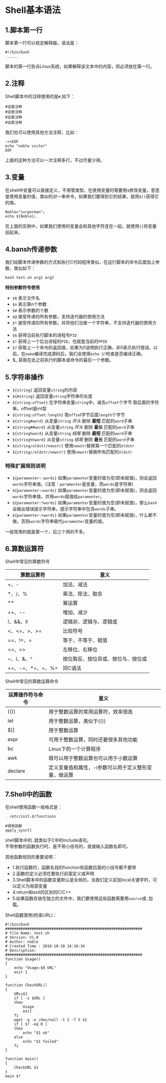 # Shell基本语法
## 1.脚本第一行
脚本第一行可以规定解释器，语法是：<br>
```shell
#!/bin/bash
......
```
脚本的第一行告诉Linux系统，如果解释该文本中的内容，但必须放在第一行。<br>

## 2.注释
Shell脚本中的注释使用的是``#``,如下：<br>
```shell
#这是注释
#这是注释
#这是注释
#这是注释
```

我们也可以使用其他方法注释，比如：<br>
```shell
:<<EOF
echo "noble victor"
EOF
```
上面的这种方法可以一次注释多行，不过尽量少用。<br>

## 3.变量
在shell中变量可以直接定义，不用管类型。在使用变量时需要用``$``修饰变量，意思是使用变量的值，类似的对一串命令，如果我们要得到它的结果，就用``$()``获得它的值。<br>
```shell
Noble="surperman";
echo ${Noble};
```
在上面的实例中，如果我们使用的变量会和其他字符连在一起，就使用``{}``将变量括起来。<br>

## 4.bansh传递参数
我们给脚本传递参数的方式和执行C代码程序类似，在运行脚本的命令后面加上参数，类似如下：<br>
```shell
bash test.sh arg1 arg2
```

__特别参数符号使用__<br>
- ``$0`` 表示文件名
- ``$n`` 表示第n个参数
- ``$#`` 表示参数的个数
- ``$@`` 接受传递的所有参数，支持迭代器的使用方法
- ``$*`` 接受传递的所有参数，并将他们当做一个字符串，不支持迭代器的使用方法
- ``$$`` 获得当前执行脚本的进程号``PID``
- ``$!`` 获得上一个后台进程的``PID``，也就是当前的``PPID``
- ``$?`` 获取上一个命令的返回值，如果为0说明执行正确，非0表示执行错误。以前，在``make``编译完成源码后，我们会使用``echo $?``检查是否编译正确。
- $_ 获取在此之前执行的脚本或命令的最后一个参数。

## 5.字符串操作
- ``${string}`` 返回变量``string``的内容
- ``${#string}`` 返回变量``string``字符串的长度
- ``${string:offset}`` 在字符串变量``string``中，减去``offset``个字节 取后面的字符串。offset是int型
- ``${string:offset:length}`` 取``offse``t字节后面``length``个字节
- ``${string#word}`` 从变量``string`` *开头* 删除 **最短** 匹配的``word``子串
- ``${string##word}`` 从变量``string`` *开头* 删除 **最长** 匹配的``word``子串
- ``${string%word}`` 从变量``string`` *结尾* 删除 **最短** 匹配的``word``子串
- ``${string%%word}`` 从变量``string`` *结尾* 删除 **最长** 匹配的``word``子串
- ``${string/oldstr/newstr}`` 使用``newstr``替换第一个匹配的``oldstr``
- ``${string//oldstr/newstr}`` 使用``newstr``替换所有匹配的``oldstr``

### 特殊扩展规则说明
- ``${paramenter:-words}`` 如果``paramenter``变量的值为空(即未赋值)，则会返回``words``字符串值。(注意：``paramenter``是变量，而``words``是字符串)
- ``${paramenter:=words}`` 如果``paramenter``变量的值为空(即未赋值)，则会返回``words``字符串值，并用``words``赋值给``paramenter``。
- ``${paramenter:?words}`` 如果``paramenter``变量的值为空(即未赋值)，那么``bash``会输出错误提示字符串，提示字符串中包含``words``子串。
- ``${paramenter:+words}`` 如果``paramenter``变量的值为空(即未赋值)，什么都不做。否则``words``字符串替代``paramenter``变量的值。

一般常用的就是第一个，后三个用的不多。<br>

## 6.算数运算符
Shell中常见的算数符号<br>

|算数运算符|意义|
|---------|----|
| +、-  | 加法、减法  |
| *、/、%  | 乘法、除法、取余  |
| **  | 幂运算  |
| ++、--  | 增加、减少  |
| !、&&、ll  | 逻辑非、逻辑与、逻辑或  |
| <、<=、>、>=  | 比较符号  |
| ==、!=、=  | 等于、不等于、赋值  |
| <<、>>  | 左移位、右移位  |
| ~、l、&、^  | 按位取反、按位异或、按位与、按位或  |
| +=、-=、*=、\=、%=  | 同C语法  |


Shell中常见的算数运算命令<br>

|运算操作符与命令|意义|
|--------------|----|
| (())  | 用于整数运算的常用运算符，效率很高  |
| let  | 用于整数运算，类似于(())  |
| $[]  | 用于整数运算  |
| expr  | 可用于整数运算，同时还要很多其他功能  |
| bc  | Linux下的一个计算程序  |
| awk  | 既可以用于整数运算也可以用于小数运算  |
| declare  | 定义变量值和属性，-i参数可以用于定义整形变量，做运算  |

## 7.Shell中的函数
在shell使用函数一般格式是：<br>
```
. /etc/init.d/functions

#调用函数
apply_sysctl
```

shell脚本中的``.``就类似于C中的include语句。<br>
不带参数的函数执行时，是不带小括号的，直接输入函数名即可。<br>

其他函数规则的重要说明：<br>
- 1.执行函数时，函数名钱的function和函数后面的小括号都不要带
- 2.函数的定义必须在要执行前面定义或声明
- 3.Shell脚本中的函数变量默认是全局的，当我们定义前加local关键字时，可以定义为局部变量
- 4.return和exit的区别同C/C++
- 5.如果函数存放在独立的文件中，我们要使用这些函数需要用``source``或``.``加载。

Shell函数案例(检查URL)：<br>
```shell
#!/bin/bash
##############################################################
# File Name: test.sh
# Version: V1.0
# Author: noble
# Created Time : 2018-10-10 14:16:34
# Description:
##############################################################
function Usage()
{
    echo "Usage:$0 URL"
    exit 1
}

function CheckURL()
{
    URL=$1
    if [ -z $URL ]
    then
        Usage
        exit
    fi
    wget -q -o /dev/null -t 2 -T 5 $1
    if [ $? -eq 0 ]
    then
        echo "$1 ok"
    else
        echo "$1 failed"
    fi
}

function main()
{
    CheckURL $1
}
main $*
```




























#
